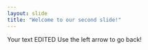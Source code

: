 ```yaml
---
layout: slide
title: "Welcome to our second slide!"
---
```

Your text EDITED
Use the left arrow to go back!
